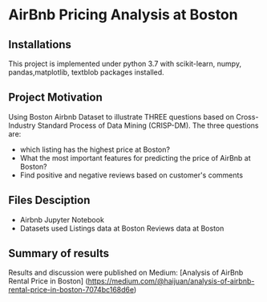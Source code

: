 #  AirBnb Pricing Analysis at Boston

## Installations

This project is implemented under python 3.7 with scikit-learn, numpy, pandas,matplotlib, textblob packages installed.

## Project Motivation

Using Boston Airbnb Dataset to illustrate THREE questions based on Cross-Industry Standard Process of Data Mining (CRISP-DM). 
The three questions are:

- which listing has the highest price at Boston?
- What the most important features for predicting the price of AirBnb at Boston?
- Find positive and negative reviews based on customer's comments

## Files Desciption

- Airbnb Jupyter Notebook
- Datasets used
   Listings data at Boston
   Reviews data at Boston
   
## Summary of results
Results and discussion were published on Medium:  [Analysis of AirBnb Rental Price in Boston] (https://medium.com/@haijuan/analysis-of-airbnb-rental-price-in-boston-7074bc168d6e)


